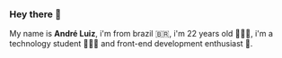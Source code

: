 ### Hey there 👋

My name is **André Luiz**, i'm from brazil  🇧🇷, i'm 22 years old 🙋🏻‍♂️, i'm a technology student 👨🏻‍💻 and front-end development enthusiast 💜.
